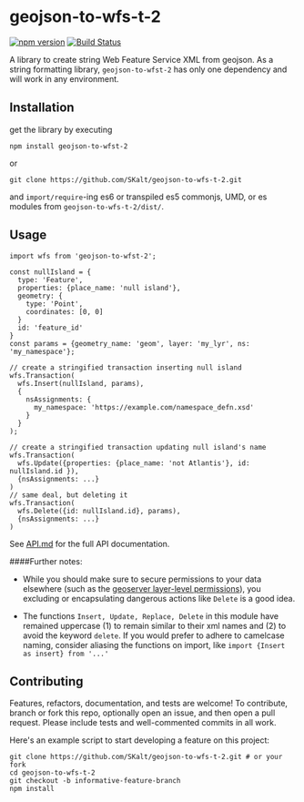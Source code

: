 # geojson-to-wfs-t-2
[![npm version](https://badge.fury.io/js/geojson-to-wfs-t-2.svg)](https://badge.fury.io/js/geojson-to-wfs-t-2)
[![Build Status](https://img.shields.io/travis/SKalt/geojson-to-wfs-t-2/master.svg)](https://travis-ci.org/SKalt/geojson-to-wfs-t-2)


A library to create string Web Feature Service XML from geojson.  As a string formatting library, `geojson-to-wfst-2` has only one dependency and will work in any environment.

## Installation
get the library by executing
```
npm install geojson-to-wfst-2
```
or

```
git clone https://github.com/SKalt/geojson-to-wfs-t-2.git
```

and `import/require`-ing es6 or transpiled es5 commonjs, UMD, or es modules from `geojson-to-wfs-t-2/dist/`.

## Usage

```{javascript}
import wfs from 'geojson-to-wfst-2';

const nullIsland = {
  type: 'Feature',
  properties: {place_name: 'null island'},
  geometry: {
    type: 'Point',
    coordinates: [0, 0]
  }
  id: 'feature_id'
}
const params = {geometry_name: 'geom', layer: 'my_lyr', ns: 'my_namespace'};

// create a stringified transaction inserting null island
wfs.Transaction(
  wfs.Insert(nullIsland, params),
  {
    nsAssignments: {
      my_namespace: 'https://example.com/namespace_defn.xsd'
    }
  }
);

// create a stringified transaction updating null island's name
wfs.Transaction(
  wfs.Update({properties: {place_name: 'not Atlantis'}, id: nullIsland.id }),
  {nsAssignments: ...}
)
// same deal, but deleting it
wfs.Transaction(
  wfs.Delete({id: nullIsland.id}, params),
  {nsAssignments: ...}
)
```
See [API.md](./API.md) for the full API documentation.

####Further notes:

- While you should make sure to secure permissions to your data elsewhere (such as the [geoserver layer-level permissions](http://docs.geoserver.org/stable/en/user/security/layer.html)), you excluding or encapsulating dangerous actions like `Delete` is a good idea.

- The functions `Insert, Update, Replace, Delete` in this module have remained uppercase (1) to remain similar to their xml names and (2) to avoid the keyword `delete`.  If you would prefer to adhere to camelcase naming, consider aliasing the functions on import, like `import {Insert as insert} from '...'`

## Contributing

Features, refactors, documentation, and tests are welcome! To contribute, branch or fork this repo, optionally open an issue, and then open a pull request.  Please include tests
and well-commented commits in all work.

Here's an example script to start developing a feature on this project:
```
git clone https://github.com/SKalt/geojson-to-wfs-t-2.git # or your fork
cd geojson-to-wfs-t-2
git checkout -b informative-feature-branch
npm install
```
